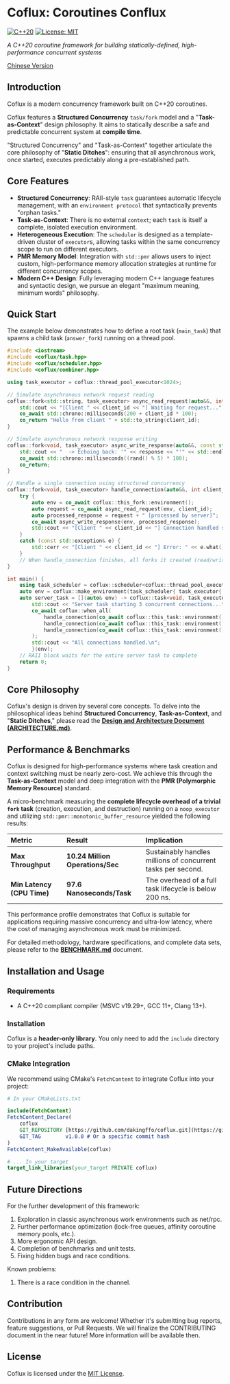 # Coflux: Coroutines Conflux

[![C++20](https://img.shields.io/badge/C++-20-blue.svg)](https://isocpp.org/std/the-standard)
[![License: MIT](https://img.shields.io/badge/License-MIT-yellow.svg)](https://opensource.org/licenses/MIT)

*A C++20 coroutine framework for building statically-defined, high-performance concurrent systems*

[Chinese Version](./docs/README.zh.md)

## Introduction

Coflux is a modern concurrency framework built on C++20 coroutines.

Coflux features a **Structured Concurrency** `task/fork` model and a "**Task-as-Context**" design philosophy. It aims to statically describe a safe and predictable concurrent system at **compile time**.

"Structured Concurrency" and "Task-as-Context" together articulate the core philosophy of "**Static Ditches**": ensuring that all asynchronous work, once started, executes predictably along a pre-established path.

## Core Features

- **Structured Concurrency**: RAII-style `task` guarantees automatic lifecycle management, with an `environment protocol` that syntactically prevents "orphan tasks."
- **Task-as-Context**: There is no external `context`; each `task` is itself a complete, isolated execution environment.
- **Heterogeneous Execution**: The `scheduler` is designed as a template-driven cluster of `executor`s, allowing tasks within the same concurrency scope to run on different executors.
- **PMR Memory Model**: Integration with `std::pmr` allows users to inject custom, high-performance memory allocation strategies at runtime for different concurrency scopes.
- **Modern C++ Design**: Fully leveraging modern C++ language features and syntactic design, we pursue an elegant "maximum meaning, minimum words" philosophy.

## Quick Start

The example below demonstrates how to define a root task (`main_task`) that spawns a child task (`answer_fork`) running on a thread pool.

```cpp
#include <iostream>
#include <coflux/task.hpp>
#include <coflux/scheduler.hpp>
#include <coflux/combiner.hpp>

using task_executor = coflux::thread_pool_executor<1024>;

// Simulate asynchronous network request reading
coflux::fork<std::string, task_executor> async_read_request(auto&&, int client_id) {
    std::cout << "[Client " << client_id << "] Waiting for request..." << std::endl;
    co_await std::chrono::milliseconds(200 + client_id * 100);
    co_return "Hello from client " + std::to_string(client_id);
}

// Simulate asynchronous network response writing
coflux::fork<void, task_executor> async_write_response(auto&&, const std::string& response) {
    std::cout << "  -> Echoing back: '" << response << "'" << std::endl;
    co_await std::chrono::milliseconds((rand() % 5) * 100);
    co_return;
}

// Handle a single connection using structured concurrency
coflux::fork<void, task_executor> handle_connection(auto&&, int client_id) {
    try {
        auto env = co_await coflux::this_fork::environment();
        auto request = co_await async_read_request(env, client_id);
        auto processed_response = request + " [processed by server]";
        co_await async_write_response(env, processed_response);
        std::cout << "[Client " << client_id << "] Connection handled successfully." << std::endl;
    }
    catch (const std::exception& e) {
        std::cerr << "[Client " << client_id << "] Error: " << e.what() << std::endl;
    }
    // When handle_connection finishes, all forks it created (read/write) are automatically cleaned up.
}

int main() {
    using task_scheduler = coflux::scheduler<coflux::thread_pool_executor<1024>, coflux::timer_executor>;
    auto env = coflux::make_environment(task_scheduler{ task_executor{ 3 }, coflux::timer_executor{} });
    auto server_task = [](auto& env) -> coflux::task<void, task_executor, task_scheduler> {
        std::cout << "Server task starting 3 concurrent connections...\n";
        co_await coflux::when_all(
            handle_connection(co_await coflux::this_task::environment(), 1),
            handle_connection(co_await coflux::this_task::environment(), 2),
            handle_connection(co_await coflux::this_task::environment(), 3)
        );
        std::cout << "All connections handled.\n";
        }(env);
    // RAII block waits for the entire server task to complete
    return 0;
}
```

## Core Philosophy

Coflux's design is driven by several core concepts. To delve into the philosophical ideas behind **Structured Concurrency**, **Task-as-Context**, and "**Static Ditches**," please read the **[Design and Architecture Document (ARCHITECTURE.md)](./docs/ARCHITECTURE.md)**.


## Performance & Benchmarks

Coflux is designed for high-performance systems where task creation and context switching must be nearly zero-cost. We achieve this through the **Task-as-Context** model and deep integration with the **PMR (Polymorphic Memory Resource)** standard.

A micro-benchmark measuring the **complete lifecycle overhead of a trivial `fork` task** (creation, execution, and destruction) running on a `noop_executor` and utilizing `std::pmr::monotonic_buffer_resource` yielded the following results:

| Metric | Result | Implication |
| :--- | :--- | :--- |
| **Max Throughput** | **$10.24 \text{ Million Operations/Sec}$** | Sustainably handles millions of concurrent tasks per second. |
| **Min Latency (CPU Time)** | **$97.6 \text{ Nanoseconds/Task}$** | The overhead of a full task lifecycle is below 200 ns. |

This performance profile demonstrates that Coflux is suitable for applications requiring massive concurrency and ultra-low latency, where the cost of managing asynchronous work must be minimized.

For detailed methodology, hardware specifications, and complete data sets, please refer to the **[BENCHMARK.md](./docs/BENCHMARK.en.md)** document.

## Installation and Usage

### Requirements

  - A C++20 compliant compiler (MSVC v19.29+, GCC 11+, Clang 13+).

### Installation

Coflux is a **header-only library**. You only need to add the `include` directory to your project's include paths.

### CMake Integration

We recommend using CMake's `FetchContent` to integrate Coflux into your project:

```cmake
# In your CMakeLists.txt

include(FetchContent)
FetchContent_Declare(
    coflux
    GIT_REPOSITORY [https://github.com/dakingffo/coflux.git](https://github.com/dakingffo/coflux.git)
    GIT_TAG        v1.0.0 # Or a specific commit hash
)
FetchContent_MakeAvailable(coflux)

# ... In your target
target_link_libraries(your_target PRIVATE coflux)
```

## Future Directions

For the further development of this framework:

1.  Exploration in classic asynchronous work environments such as net/rpc.
2.  Further performance optimization (lock-free queues, affinity coroutine memory pools, etc.).
3.  More ergonomic API design.
4.  Completion of benchmarks and unit tests.
5.  Fixing hidden bugs and race conditions.

Known problems:
1. There is a race condition in the channel.
   
## Contribution

Contributions in any form are welcome\! Whether it's submitting bug reports, feature suggestions, or Pull Requests.
We will finalize the CONTRIBUTING document in the near future\! More information will be available then.

## License

Coflux is licensed under the [MIT License](https://www.google.com/search?q=./LICENSE).
